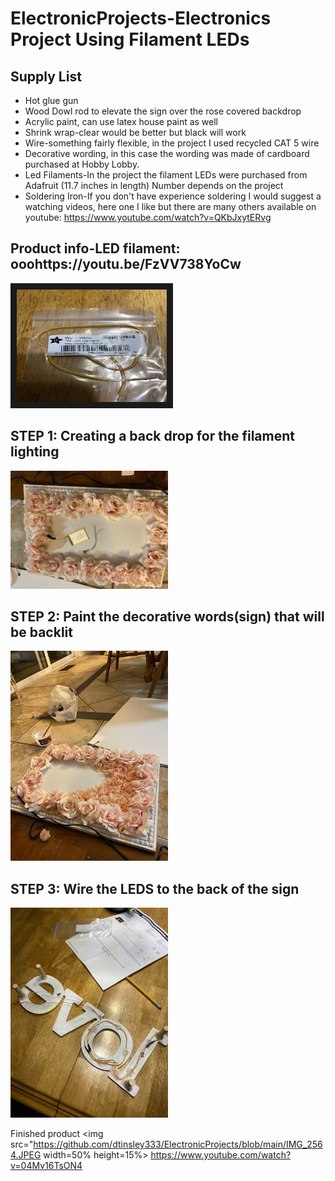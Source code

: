 # ElectronicProjects-Electronics Project Using Filament LEDs

## Supply List
* Hot glue gun
* Wood Dowl rod to elevate the sign over the rose covered backdrop
* Acrylic paint, can use latex house paint as well
* Shrink wrap-clear would be better but black will work
* Wire-something fairly flexible, in the project I used recycled CAT 5 wire
* Decorative wording, in this case the wording was made of cardboard purchased at Hobby Lobby. 
* Led Filaments-In the project the filament LEDs were purchased from Adafruit (11.7 inches in length) Number depends on the project
* Soldering Iron-If you don't have experience soldering I would suggest a watching videos, here one I like but there are many others available on youtube:
 https://www.youtube.com/watch?v=QKbJxytERvg



## Product info-LED filament: ooohttps://youtu.be/FzVV738YoCw



<a href="http://www.youtube.com/watch?feature=player_embedded&v=https://youtu.be/FzVV738YoCw
" target="_blank"><img src="IMG_2562.JPEG" 
alt="Adafruit Filament Product info" width="240" height="180" border="10" /></a>

## STEP 1: Creating a back drop for the filament lighting
<img src="https://github.com/dtinsley333/ElectronicProjects/blob/main/IMG_2550.JPEG" width=50% height=15%>

## STEP 2: Paint the decorative words(sign) that will be backlit
<img src="https://github.com/dtinsley333/ElectronicProjects/blob/main/IMG_2552.JPEG" width=50% height=15%>

## STEP 3: Wire the LEDS to the back of the sign
<img src="https://github.com/dtinsley333/ElectronicProjects/blob/main/IMG_2561.JPEG" width=50% height=15%>

Finished product
<img src="https://github.com/dtinsley333/ElectronicProjects/blob/main/IMG_2564.JPEG width=50% height=15%>
https://www.youtube.com/watch?v=04Mv16TsON4
